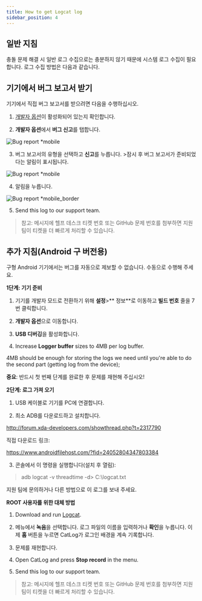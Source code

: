 ```yaml
---
title: How to get Logcat log
sidebar_position: 4
---
```


## 일반 지침

충돌 문제 해결 시 일반 로그 수집으로는 충분하지 않기 때문에 시스템 로그 수집이 필요합니다. 로그 수집 방법은 다음과 같습니다.

## 기기에서 버그 보고서 받기
기기에서 직접 버그 보고서를 받으려면 다음을 수행하십시오.

1. [개발자 옵션](https://developer.android.com/studio/run/device.html#developer-device-options)이 활성화되어 있는지 확인합니다.

2. **개발자 옵션**에서 **버그 신고**를 탭합니다.

![Bug report *mobile](https://cdn.adtidy.org/public/Adguard/kb/newscreenshots/En/Android3.1/bugreporten.png)

3. 버그 보고서의 유형을 선택하고 **신고**를 누릅니다. >잠시 후 버그 보고서가 준비되었다는 알림이 표시됩니다.

![Bug report *mobile](https://cdn.adtidy.org/public/Adguard/kb/newscreenshots/En/Android3.1/bugreporteen.png)

4. 알림을 누릅니다.

![Bug report *mobile_border](https://cdn.adtidy.org/public/Adguard/kb/newscreenshots/En/Android3.1/bugreport3en.png)

5. Send this log to our support team.
> 참고: 메시지에 헬프 데스크 티켓 번호 또는 GitHub 문제 번호를 첨부하면 지원팀이 티켓을 더 빠르게 처리할 수 있습니다.

## 추가 지침(Android 구 버전용)

구형 Android 기기에서는 버그를 자동으로 제보할 수 없습니다. 수동으로 수행해 주세요.

**1단계: 기기 준비**

1. 기기를 개발자 모드로 전환하기 위해 **설정**>** 정보**로 이동하고 **빌드 번호** 줄을 7번 클릭합니다.

2. **개발자 옵션**으로 이동합니다.

3. **USB 디버깅**을 활성화합니다.

4. Increase **Logger buffer** sizes to 4MB per log buffer.

4MB should be enough for storing the logs we need until you're able to do the second part (getting log from the device);

**중요**: 반드시 첫 번째 단계를 완료한 후 문제를 재현해 주십시오!


**2단계: 로그 가져 오기**

1. USB 케이블로 기기를 PC에 연결합니다.

2. 최소 ADB를 다운로드하고 설치합니다.

<http://forum.xda-developers.com/showthread.php?t=2317790>

직접 다운로드 링크:

<https://www.androidfilehost.com/?fid=24052804347803384>

3. 콘솔에서 이 명령을 실행합니다(설치 후 열림):
> adb logcat -v threadtime -d> C:\logcat.txt

지원 팀에 문의하거나 다른 방법으로 이 로그를 보내 주세요.

**ROOT 사용자를 위한 대체 방법**

1. Download and run [Logcat](https://play.google.com/store/apps/details?id=com.nolanlawson.logcat&noprocess).

2. 메뉴에서 **녹음**을 선택합니다. 로그 파일의 이름을 입력하거나 **확인**을 누릅니다. 이제 **홈** 버튼을 누르면 CatLog가 로그인 배경을 계속 기록합니다.

3. 문제를 재현합니다.

4. Open CatLog and press **Stop record** in the menu.

5. Send this log to our support team.
> 참고: 메시지에 헬프 데스크 티켓 번호 또는 GitHub 문제 번호를 첨부하면 지원팀이 티켓을 더 빠르게 처리할 수 있습니다.